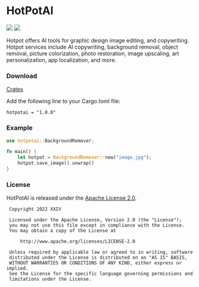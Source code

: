 # HotPotAI

[![](https://img.shields.io/github/v/tag/thechampagne/hotpotai-rust?label=version)](https://github.com/thechampagne/hotpotai-rust/releases/latest) [![](https://img.shields.io/github/license/thechampagne/hotpotai-rust)](https://github.com/thechampagne/hotpotai-rust/blob/main/LICENSE)

Hotpot offers AI tools for graphic design image editing,
and copywriting. Hotpot services include AI copywriting,
background removal, object removal, picture colorization, photo
restoration, image upscaling, art personalization, app localization, and more.

### Download
[Crates](https://crates.io/crates/hotpotai/)

Add the following line to your Cargo.toml file:

```
hotpotai = "1.0.0"
```

### Example

```rust
use hotpotai::BackgroundRemover;

fn main() {
    let hotpot = BackgroundRemover::new("image.jpg");
    hotpot.save_image().unwrap()
}
```

### License

HotPotAI is released under the [Apache License 2.0](https://github.com/thechampagne/hotpotai-rust/blob/main/LICENSE).

```
 Copyright 2022 XXIV

 Licensed under the Apache License, Version 2.0 (the "License");
 you may not use this file except in compliance with the License.
 You may obtain a copy of the License at

     http://www.apache.org/licenses/LICENSE-2.0

 Unless required by applicable law or agreed to in writing, software
 distributed under the License is distributed on an "AS IS" BASIS,
 WITHOUT WARRANTIES OR CONDITIONS OF ANY KIND, either express or implied.
 See the License for the specific language governing permissions and
 limitations under the License.
```